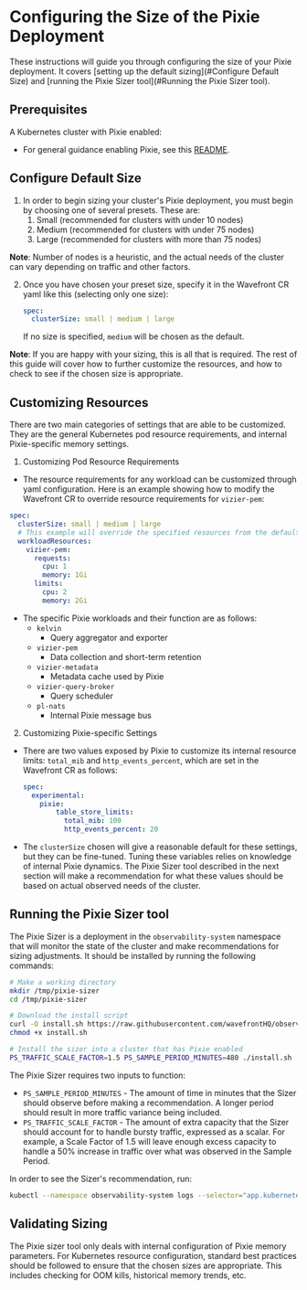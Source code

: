 # Configuring the Size of the Pixie Deployment

These instructions will guide you through configuring the size of your Pixie deployment. It covers [setting up the default sizing](#Configure Default Size) and [running the Pixie Sizer tool](#Running the Pixie Sizer tool).

## Prerequisites

A Kubernetes cluster with Pixie enabled:
- For general guidance enabling Pixie, see this [README](/docs/experimental/autotracing.md).

## Configure Default Size

1. In order to begin sizing your cluster's Pixie deployment, you must begin by choosing one of several presets. These are:
   1. Small (recommended for clusters with under 10 nodes)
   1. Medium (recommended for clusters with under 75 nodes)
   1. Large (recommended for clusters with more than 75 nodes)

**Note**: Number of nodes is a heuristic, and the actual needs of the cluster can vary depending on traffic and other factors.


2. Once you have chosen your preset size, specify it in the Wavefront CR yaml like this (selecting only one size):
    ```yaml
    spec: 
      clusterSize: small | medium | large
    ```
    If no size is specified, `medium` will be chosen as the default.

**Note**: If you are happy with your sizing, this is all that is required. The rest of this guide will cover how to further customize the resources, and how to check to see if the chosen size is appropriate.


## Customizing Resources

There are two main categories of settings that are able to be customized. They are the general Kubernetes pod resource requirements, and internal Pixie-specific memory settings.

1. Customizing Pod Resource Requirements
- The resource requirements for any workload can be customized through yaml configuration. Here is an example showing how to modify the Wavefront CR to override resource requirements for `vizier-pem`:
```yaml
spec: 
  clusterSize: small | medium | large
  # This example will override the specified resources from the defaults set by clusterSize
  workloadResources: 
    vizier-pem: 
      requests: 
        cpu: 1
        memory: 1Gi
      limits: 
        cpu: 2
        memory: 2Gi
```
- The specific Pixie workloads and their function are as follows:
  - `kelvin`
    - Query aggregator and exporter
  - `vizier-pem`
    - Data collection and short-term retention
  - `vizier-metadata`
    - Metadata cache used by Pixie
  - `vizier-query-broker`
    - Query scheduler
  - `pl-nats`
    - Internal Pixie message bus

2. Customizing Pixie-specific Settings
- There are two values exposed by Pixie to customize its internal resource limits: `total_mib` and `http_events_percent`, which are set in the Wavefront CR as follows:
    ```yaml
    spec:
      experimental: 
        pixie: 
            table_store_limits: 
              total_mib: 100
              http_events_percent: 20
    ```
- The `clusterSize` chosen will give a reasonable default for these settings, but they can be fine-tuned. Tuning these variables relies on knowledge of internal Pixie dynamics. The Pixie Sizer tool described in the next section will make a recommendation for what these values should be based on actual observed needs of the cluster.

## Running the Pixie Sizer tool

The Pixie Sizer is a deployment in the `observability-system` namespace that will monitor the state of the cluster and make recommendations for sizing adjustments. It should be installed by running the following commands:

```bash
# Make a working directory
mkdir /tmp/pixie-sizer
cd /tmp/pixie-sizer

# Download the install script
curl -O install.sh https://raw.githubusercontent.com/wavefrontHQ/observability-for-kubernetes/main/operator/pixie-sizer/install.sh
chmod +x install.sh

# Install the sizer into a cluster that has Pixie enabled
PS_TRAFFIC_SCALE_FACTOR=1.5 PS_SAMPLE_PERIOD_MINUTES=480 ./install.sh
```

The Pixie Sizer requires two inputs to function:
- `PS_SAMPLE_PERIOD_MINUTES` - The amount of time in minutes that the Sizer should observe before making a recommendation. A longer period should result in more traffic variance being included.
- `PS_TRAFFIC_SCALE_FACTOR` - The amount of extra capacity that the Sizer should account for to handle bursty traffic, expressed as a scalar. For example, a Scale Factor of 1.5 will leave enough excess capacity to handle a 50% increase in traffic over what was observed in the Sample Period.

In order to see the Sizer's recommendation, run:

```bash
kubectl --namespace observability-system logs --selector="app.kubernetes.io/component=pixie-sizer" --container=pixie-sizer --since=$PS_SAMPLE_PERIOD_MINUTES
```


## Validating Sizing

The Pixie sizer tool only deals with internal configuration of Pixie memory parameters. For Kubernetes resource configuration, standard best practices should be followed to ensure that the chosen sizes are appropriate. This includes checking for OOM kills, historical memory trends, etc.
